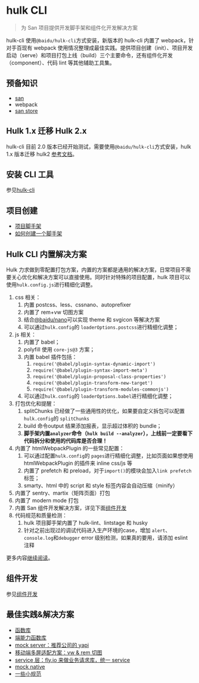 # hulk CLI

> 为 San 项目提供开发脚手架和组件化开发解决方案

hulk-cli 使用`@baidu/hulk-cli`方式安装，新版本的 hulk-cli 内置了 webpack，针对手百现有 webpack 使用情况整理成最佳实践。提供项目创建（init）、项目开发启动（serve）和项目打包上线（build）三个主要命令，还有组件化开发（component）、代码 lint 等其他辅助工具集。

## 预备知识

-   [san](https://baidu.github.io/san/)
-   webpack
-   [san store](https://github.com/baidu/san-store)

## Hulk 1.x 迁移 Hulk 2.x

hulk-cli 目前 2.0 版本已经开始测试，需要使用`@baidu/hulk-cli`方式安装，hulk 1.x 版本迁移 hulk2 [参考文档](./migration.md)。

## 安装 CLI 工具

参见[hulk-cli](./hulk-cli.md)

## 项目创建

-   [项目脚手架](./project.md)
-   [如何创建一个脚手架](./create-scaffold.md)

## Hulk CLI 内置解决方案
Hulk 力求做到零配置打包方案，内置的方案都是通用的解决方案，日常项目不需要关心优化和解决方案可以直接使用。同时针对特殊的项目配置，hulk 项目可以使用`hulk.config.js`进行精细化调整。

1. css 相关：
    1. 内置 postcss、less、cssnano、autoprefixer
    2. 内置了 rem+vw 切图方案
    3. 结合[@baidu/nano](http://hulk.baidu-int.com/docs/nano/#/docs/intro)可以实现 theme 和 svgicon 等解决方案
    4. 可以通过`hulk.config`的 `loaderOptions.postcss`进行精细化调整；
2. js 相关：
    1. 内置了 babel；
    2. polyfill 使用 `core-js@3` 方案；
    3. 内置 babel 插件包括：
        1. `require('@babel/plugin-syntax-dynamic-import')`
        2. `require('@babel/plugin-syntax-import-meta')`
        3. `require('@babel/plugin-proposal-class-properties')`
        4. `require('@babel/plugin-transform-new-target')`
        5. `require('@babel/plugin-transform-modules-commonjs')`
    4. 可以通过`hulk.config`的 `loaderOptions.babel`进行精细化调整；
3. 打包优化和提醒：
   1. splitChunks 已经做了一些通用性的优化，如果要自定义拆包可以配置`hulk.config`的 `splitChunks`
   2. build 命令output 结果添加报表，显示超过体积的 bundle；
   3. **脚手架内置`analyzer`命令（`hulk build --analyzer`），上线前一定要看下代码拆分和使用的代码库是否合理！**
4. 内置了 htmlWebpackPlugin 的一些常见配置：
    1. 可以通过配置`hulk.config`的 `pages`进行精细化调整，比如页面如果想使用 htmlWebpackPlugin 的插件来 inline css/js 等
    2. 内置了 prefetch 和 preload，对于`import()`的模块会加入`link prefetch`标签；
    3. smarty、html 中的 script 和 style 标签内容会自动压缩（minify）
5. 内置了 sentry、martix（矩阵页面）打包
6. 内置了 modern mode 打包
7. 内置 San 组件开发解决方案，详见下面[组件开发](./component.md)
8. 代码规范和质量检测：
    1. hulk 项目脚手架内置了 hulk-lint、lintstage 和 husky
    2. 针对之前出现过的调试代码进入生产环境的case，增加 `alert`、`console.log`和`debugger` error 级别检测，如果真的要用，请添加 eslint 注释

更多内容[继续阅读](./hulk-cli.md)。

## 组件开发

参见[组件开发](./component.md)

## 最佳实践&解决方案

-   [函数库](./xbox.md)
-   [端能力函数库](./native.md)
-   [mock server：推荐公司的 yapi](http://yapi.baidu-int.com)
-   [移动端多屏适配方案：vw & rem 切图](./rem.md)
-   [service 层：fly.io 来做业务请求库，统一 service](./service.md)
-   [mock native](./mock-native.md)
-   [一些小规范](./practice.md)
